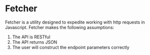 
# Fetcher

Fetcher is a utility designed to expedite working with http requests in Javascript. Fetcher makes the following assumptions:

1. The API is RESTful
1. The API returns JSON
1. The user will construct the endpoint parameters correctly



